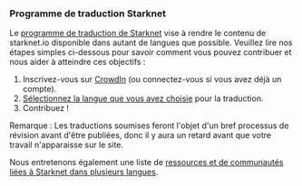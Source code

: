 ### Programme de traduction Starknet

Le [programme de traduction de Starknet](https://starkware.crowdin.com/starknet-web) vise à rendre le contenu de starknet.io disponible dans autant de langues que possible. Veuillez lire nos étapes simples ci-dessous pour savoir comment vous pouvez contribuer et nous aider à atteindre ces objectifs :

1. Inscrivez-vous sur [CrowdIn](https://crowdin.com/) (ou connectez-vous si vous avez déjà un compte).
2. [Sélectionnez la langue que vous avez choisie](https://starkware.crowdin.com/starknet-web) pour la traduction.
3. Contribuez !

Remarque : Les traductions soumises feront l'objet d'un bref processus de révision avant d'être publiées, donc il y aura un retard avant que votre travail n'apparaisse sur le site.

Nous entretenons également une liste de [ressources et de communautés liées à Starknet dans plusieurs langues](/en/community/language-resources).